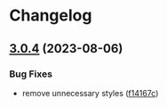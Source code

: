 # Changelog

## [3.0.4](https://github.com/Wieloswiat/nodebb-plugin-category-tags/compare/v3.0.3...v3.0.4) (2023-08-06)


### Bug Fixes

* remove unnecessary styles ([f14167c](https://github.com/Wieloswiat/nodebb-plugin-category-tags/commit/f14167c8db2fe5e2e597bc4576e31674175e956d))
